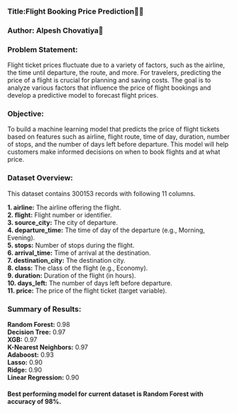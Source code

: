 ### Title:Flight Booking Price Prediction  
### Author: Alpesh Chovatiya

### Problem Statement:
Flight ticket prices fluctuate due to a variety of factors, such as the airline, the time until departure, the route, and more. For travelers, predicting the price of a flight is crucial for planning and saving costs. The goal is to analyze various factors that influence the price of flight bookings and develop a predictive model to forecast flight prices.

### Objective:
To build a machine learning model that predicts the price of flight tickets based on features such as airline, flight route, time of day, duration, number of stops, and the number of days left before departure. This model will help customers make informed decisions on when to book flights and at what price.

### Dataset Overview:
This dataset contains  300153 records with following 11 columns.  

**1. airline:** The airline offering the flight.  
**2. flight:** Flight number or identifier.  
**3. source_city:** The city of departure.   
**4. departure_time:** The time of day of the departure (e.g., Morning, Evening).   
**5. stops:** Number of stops during the flight.   
**6. arrival_time:** Time of arrival at the destination.   
**7. destination_city:** The destination city.    
**8. class:** The class of the flight (e.g., Economy).     
**9. duration:** Duration of the flight (in hours).  
**10. days_left:** The number of days left before departure.   
**11. price:** The price of the flight ticket (target variable).        

### Summary of Results:
**Random Forest:** 0.98     
**Decision Tree:** 0.97   
**XGB:** 0.97    
**K-Nearest Neighbors:** 0.97  
**Adaboost:** 0.93    
**Lasso:** 0.90   
**Ridge:** 0.90  
**Linear Regression:** 0.90   

#### Best performing model for current dataset is Random Forest  with accuracy of 98%.

